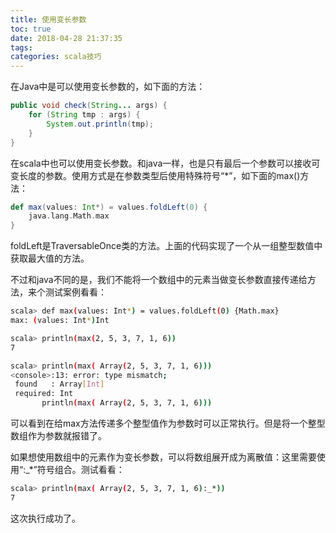 ```yaml
---
title: 使用变长参数
toc: true
date: 2018-04-28 21:37:35
tags:
categories: scala技巧
---
```



在Java中是可以使用变长参数的，如下面的方法：
```java
public void check(String... args) {
    for (String tmp : args) {
        System.out.println(tmp);
    }
}
```
在scala中也可以使用变长参数。和java一样，也是只有最后一个参数可以接收可变长度的参数。使用方式是在参数类型后使用特殊符号“*”，如下面的max()方法：
```scala
def max(values: Int*) = values.foldLeft(0) {
    java.lang.Math.max
}
```
foldLeft是TraversableOnce类的方法。上面的代码实现了一个从一组整型数值中获取最大值的方法。  

不过和java不同的是，我们不能将一个数组中的元素当做变长参数直接传递给方法，来个测试案例看看：  

```bash
scala> def max(values: Int*) = values.foldLeft(0) {Math.max}
max: (values: Int*)Int

scala> println(max(2, 5, 3, 7, 1, 6))
7

scala> println(max( Array(2, 5, 3, 7, 1, 6)))
<console>:13: error: type mismatch;
 found   : Array[Int]
 required: Int
       println(max( Array(2, 5, 3, 7, 1, 6)))

```
可以看到在给max方法传递多个整型值作为参数时可以正常执行。但是将一个整型数组作为参数就报错了。  

如果想使用数组中的元素作为变长参数，可以将数组展开成为离散值：这里需要使用“:_*”符号组合。测试看看：
```bash
scala> println(max( Array(2, 5, 3, 7, 1, 6):_*))
7
```
这次执行成功了。